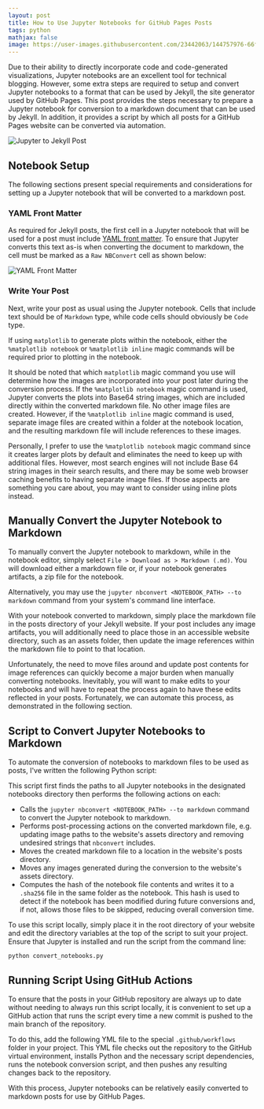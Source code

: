 ```yaml
---
layout: post
title: How to Use Jupyter Notebooks for GitHub Pages Posts
tags: python
mathjax: false
image: https://user-images.githubusercontent.com/23442063/144757976-66f7ef35-cc7e-4912-a7cc-e5bb665f571b.png
---
```


Due to their ability to directly incorporate code and code-generated visualizations, Jupyter notebooks are an excellent tool for technical blogging. However, some extra steps are required to setup and convert Jupyter notebooks to a format that can be used by Jekyll, the site generator used by GitHub Pages. This post provides the steps necessary to prepare a Jupyter notebook for conversion to a markdown document that can be used by Jekyll. In addition, it provides a script by which all posts for a GitHub Pages website can be converted via automation.

<!--excerpt-->

![Jupyter to Jekyll Post](https://user-images.githubusercontent.com/23442063/144757976-66f7ef35-cc7e-4912-a7cc-e5bb665f571b.png)

## Notebook Setup

The following sections present special requirements and considerations for setting up a Jupyter notebook that will be converted to a markdown post.

### YAML Front Matter

As required for Jekyll posts, the first cell in a Jupyter notebook that will be used for a post must include [YAML front matter](https://jekyllrb.com/docs/front-matter/). To ensure that Jupyter converts this text as-is when converting the document to markdown, the cell must be marked as a `Raw NBConvert` cell as shown below:

![YAML Front Matter](https://user-images.githubusercontent.com/23442063/144682448-f713583b-4b3a-4730-a24e-b7e380ba4a10.png)

### Write Your Post

Next, write your post as usual using the Jupyter notebook. Cells that include text should be of `Markdown` type, while code cells should obviously be `Code` type.

If using `matplotlib` to generate plots within the notebook, either the `%matplotlib notebook` or `%matplotlib inline` magic commands will be required prior to plotting in the notebook.

It should be noted that which `matplotlib` magic command you use will determine how the images are incorporated into your post later during the conversion process. If the `%matplotlib notebook` magic command is used, Jupyter converts the plots into Base64 string images, which are included directly within the converted markdown file. No other image files are created. However, if the `%matplotlib inline` magic command is used, separate image files are created within a folder at the notebook location, and the resulting markdown file will include references to these images.

Personally, I prefer to use the `%matplotlib notebook` magic command since it creates larger plots by default and eliminates the need to keep up with additional files. However, most search engines will not include Base 64 string images in their search results, and there may be some web browser caching benefits to having separate image files. If those aspects are something you care about, you may want to consider using inline plots instead.

## Manually Convert the Jupyter Notebook to Markdown

To manually convert the Jupyter notebook to markdown, while in the notebook editor, simply select `File > Download as > Markdown (.md)`. You will download either a markdown file or, if your notebook generates artifacts, a zip file for the notebook.

Alternatively, you may use the `jupyter nbconvert <NOTEBOOK_PATH> --to markdown` command from your system's command line interface.

With your notebook converted to markdown, simply place the markdown file in the posts directory of your Jekyll website. If your post includes any image artifacts, you will additionally need to place those in an accessible website directory, such as an assets folder, then update the image references within the markdown file to point to that location.

Unfortunately, the need to move files around and update post contents for image references can quickly become a major burden when manually converting notebooks. Inevitably, you will want to make edits to your notebooks and will have to repeat the process again to have these edits reflected in your posts. Fortunately, we can automate this process, as demonstrated in the following section.

## Script to Convert Jupyter Notebooks to Markdown

To automate the conversion of notebooks to markdown files to be used as posts, I've written the following Python script:

<script src="https://emgithub.com/embed.js?target=https%3A%2F%2Fgithub.com%2Fmpewsey%2Fmpewsey.github.io%2Fblob%2Fmain%2Fconvert_notebooks.py&style=github&showBorder=on&showFileMeta=on&showCopy=on&fetchFromJsDelivr=on"></script>

This script first finds the paths to all Jupyter notebooks in the designated notebooks directory then performs the following actions on each:

* Calls the `jupyter nbconvert <NOTEBOOK_PATH> --to markdown` command to convert the Jupyter notebook to markdown.
* Performs post-processing actions on the converted markdown file, e.g. updating image paths to the website's assets directory and removing undesired strings that `nbconvert` includes.
* Moves the created markdown file to a location in the website's posts directory.
* Moves any images generated during the conversion to the website's assets directory.
* Computes the hash of the notebook file contents and writes it to a `.sha256` file in the same folder as the notebook. This hash is used to detect if the notebook has been modified during future conversions and, if not, allows those files to be skipped, reducing overall conversion time.

To use this script locally, simply place it in the root directory of your website and edit the directory variables at the top of the script to suit your project. Ensure that Jupyter is installed and run the script from the command line:

```
python convert_notebooks.py
```

## Running Script Using GitHub Actions

To ensure that the posts in your GitHub repository are always up to date without needing to always run this script locally, it is convenient to set up a GitHub action that runs the script every time a new commit is pushed to the main branch of the repository.

To do this, add the following YML file to the special `.github/workflows` folder in your project. This YML file checks out the repository to the GitHub virtual environment, installs Python and the necessary script dependencies, runs the notebook conversion script, and then pushes any resulting changes back to the repository.

<script src="https://emgithub.com/embed.js?target=https%3A%2F%2Fgithub.com%2Fmpewsey%2Fmpewsey.github.io%2Fblob%2Fmain%2F.github%2Fworkflows%2Fconvert_notebooks.yml&style=github&showBorder=on&showFileMeta=on&showCopy=on&fetchFromJsDelivr=on"></script>

With this process, Jupyter notebooks can be relatively easily converted to markdown posts for use by GitHub Pages.
